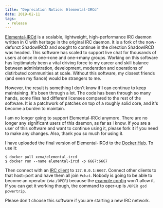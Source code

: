 ```yaml
---
title: "Deprecation Notice: Elemental-IRCd"
date: 2019-02-11
tags:
 - release
---
```


[Elemental-IRCd](https://github.com/Elemental-IRCd/elemental-ircd) is a scalable, lightweight, high-performance IRC daemon written in C with heritage in the original IRC daemon. It is a fork of the now-defunct ShadowIRCD and sought to continue in the direction ShadowIRCD was headed. This software has scaled to support live chat for thousands of users at once in one->one and one->many groups. Working on this software has legitimately been a vital driving force to my career and skill balance between administration, development, moderation and operations of distirbuted communities at scale. Without this software, my closest friends (and even my fiancé) would be strangers to me.

However, the result is something I don't know if I can continue to keep maintaining. It's been through a lot. The code has been through so many hands, some files had different licenses compared to the rest of the software. It is a patchwork of patches on top of a roughly solid core, and it's become a burden to maintain.

I am no longer going to support Elemental-IRCd anymore. There are no longer any significant users of this daemon, as far as I know. If you are a user of this software and want to continue using it, please fork it if you need to make any changes. Also, thank you so much for using it.

I have uploaded the final version of Elemental-IRCd to the [Docker Hub](https://hub.docker.com/r/xena/elemental-ircd). To use it:

```
$ docker pull xena/elemental-ircd
$ docker run --name elemental-ircd -p 6667:6667
```

Then connect with an [IRC client](https://ircv3.github.io/software/clients.html) to `127.0.0.1:6667`. Connect other clients to that host+port and have them all join `#chat`. Nobody is going to be able to become an operator (via `/OPER`) because the [example config](https://github.com/Elemental-IRCd/elemental-ircd/blob/master/doc/example.conf#L267) won't allow it. If you can get it working though, the command to oper-up is `/OPER god powertrip`.

Please don't choose this software if you are starting a new IRC network.
